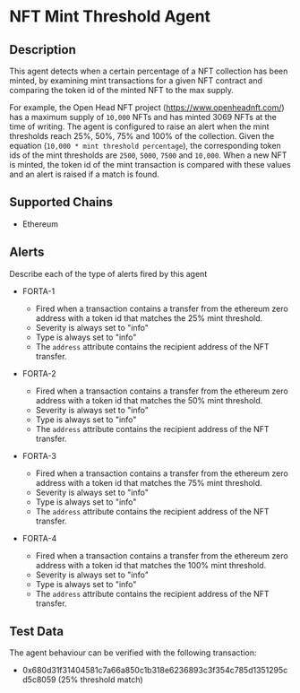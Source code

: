# NFT Mint Threshold Agent

## Description

This agent detects when a certain percentage of a NFT collection has been minted, by examining
mint transactions for a given NFT contract and comparing the token id of the minted NFT to
the max supply.

For example, the Open Head NFT project (https://www.openheadnft.com/) has a maximum supply of `10,000` NFTs and has minted 3069 NFTs at the time
of writing. The agent is configured to raise an alert when the mint thresholds reach 25%, 50%, 75%
and 100% of the collection. Given the equation (`10,000 * mint threshold percentage`), the corresponding
token ids of the mint thresholds are `2500`, `5000`, `7500` and `10,000`. When a new NFT is minted,
the token id of the mint transaction is compared with these values and an alert is raised if a match is found.

## Supported Chains

- Ethereum

## Alerts

Describe each of the type of alerts fired by this agent

- FORTA-1
    - Fired when a transaction contains a transfer from the ethereum zero address with a token id that
  matches the 25% mint threshold.
    - Severity is always set to "info"
    - Type is always set to "info"
    - The `address` attribute contains the recipient address of the NFT transfer.

- FORTA-2
    - Fired when a transaction contains a transfer from the ethereum zero address with a token id that
    matches the 50% mint threshold.
    - Severity is always set to "info"
    - Type is always set to "info"
    - The `address` attribute contains the recipient address of the NFT transfer.

- FORTA-3
    - Fired when a transaction contains a transfer from the ethereum zero address with a token id that
    matches the 75% mint threshold.
    - Severity is always set to "info"
    - Type is always set to "info"
    - The `address` attribute contains the recipient address of the NFT transfer.

- FORTA-4
    - Fired when a transaction contains a transfer from the ethereum zero address with a token id that
    matches the 100% mint threshold.
    - Severity is always set to "info"
    - Type is always set to "info"
    - The `address` attribute contains the recipient address of the NFT transfer.

## Test Data

The agent behaviour can be verified with the following transaction:

- 0x680d31f31404581c7a66a850c1b318e6236893c3f354c785d1351295cd5c8059 (25% threshold match)

